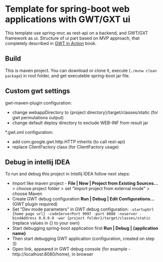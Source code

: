 # Template for spring-boot web applications with GWT/GXT ui
This template use spring-mvc as rest-api on a backend, and GWT/GXT framework as ui.
Structure of ui part based on MVP approach, that completely described in [GWT in Action](https://www.manning.com/books/gwt-in-action-second-edition) book.

## Build
This is maven project. You can download or clone it, execute (`./mvnw clean package`) in root folder, and get executeble spring-boot jar file.

## Custom gwt settings
gwt-maven-plugin configuration:
* change webappDirectory to {project directory}/target/classes/static (for gwt permutations output)
* change default deploy directory to exclude WEB-INF from result jar

*.gwt.xml configuration:
* add com.google.gwt.http.HTTP inherits (to call rest-api)
* replace ClientFactory class (for ClientFactory usage)

## Debug in intellij IDEA
To run and debug this project in Intellij IDEA follow next steps:
* Import like maven project - **File | New | Project from Existing Sources...** > choose project folder > set "Import project from external mode" > choose Maven
* Create GWT debug configuration **Run | Debug | Edit Configurations...** (GWT plugin required)
* Set "Dev mode parameters" in GWT debug configuration: `-startupUrl {home page url} -codeServerPort 9997 -port 8080 -noserver -bindAddress 0.0.0.0 -war {project folder}/target/classes/static` (replace values in {} to your own)
* Start debugging spring-boot application first **Run | Debug | {application name}**
* Then start debugging GWT application (configuration, created on step 3)
* Open link, appeared in GWT debug console (for example - http://localhost:8080/home), in browser 